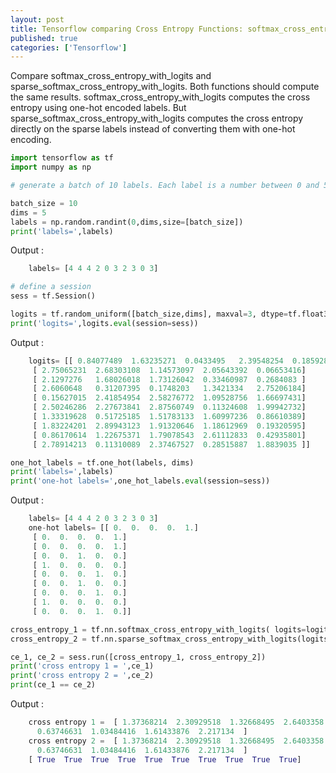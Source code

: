```yaml
---
layout: post
title: Tensorflow comparing Cross Entropy Functions: softmax_cross_entropy_with_logits , sparse_softmax_cross_entropy_with_logits
published: true
categories: ['Tensorflow']
---
```


Compare softmax_cross_entropy_with_logits and sparse_softmax_cross_entropy_with_logits. Both functions should compute the same results. softmax_cross_entropy_with_logits computes the cross entropy using one-hot encoded labels. But sparse_softmax_cross_entropy_with_logits computes the cross entropy directly on the sparse labels instead of converting them with
one-hot encoding.


```python
import tensorflow as tf
import numpy as np

# generate a batch of 10 labels. Each label is a number between 0 and 5.

batch_size = 10
dims = 5
labels = np.random.randint(0,dims,size=[batch_size])
print('labels=',labels)
```

Output :
```python
    labels= [4 4 4 2 0 3 2 3 0 3]
```    


```python
# define a session
sess = tf.Session()

logits = tf.random_uniform([batch_size,dims], maxval=3, dtype=tf.float32)
print('logits=',logits.eval(session=sess))

```
Output :
```python
    logits= [[ 0.84077489  1.63235271  0.0433495   2.39548254  0.18592823]
     [ 2.75065231  2.68303108  1.14573097  2.05643392  0.06653416]
     [ 2.1297276   1.68026018  1.73126042  0.33460987  0.2684083 ]
     [ 2.6060648   0.31207395  0.1748203   1.3421334   2.75206184]
     [ 0.15627015  2.41854954  2.58276772  1.09528756  1.66697431]
     [ 2.50246286  2.27673841  2.87560749  0.11324608  1.99942732]
     [ 1.33319628  0.51725185  1.51783133  1.60997236  0.86610389]
     [ 1.83224201  2.89943123  1.91320646  1.18612969  0.19320595]
     [ 0.86170614  1.22675371  1.79078543  2.61112833  0.42935801]
     [ 2.78914213  0.11310089  2.37467527  0.28515887  1.8839035 ]]
```    


```python
one_hot_labels = tf.one_hot(labels, dims)
print('labels=',labels)
print('one-hot labels=',one_hot_labels.eval(session=sess))

```
Output :
```python
    labels= [4 4 4 2 0 3 2 3 0 3]
    one-hot labels= [[ 0.  0.  0.  0.  1.]
     [ 0.  0.  0.  0.  1.]
     [ 0.  0.  0.  0.  1.]
     [ 0.  0.  1.  0.  0.]
     [ 1.  0.  0.  0.  0.]
     [ 0.  0.  0.  1.  0.]
     [ 0.  0.  1.  0.  0.]
     [ 0.  0.  0.  1.  0.]
     [ 1.  0.  0.  0.  0.]
     [ 0.  0.  0.  1.  0.]]
```    


```python
cross_entropy_1 = tf.nn.softmax_cross_entropy_with_logits( logits=logits, labels=one_hot_labels)
cross_entropy_2 = tf.nn.sparse_softmax_cross_entropy_with_logits(logits=logits, labels=tf.constant(labels))

ce_1, ce_2 = sess.run([cross_entropy_1, cross_entropy_2])
print('cross entropy 1 = ',ce_1)
print('cross entropy 2 = ',ce_2)
print(ce_1 == ce_2)

```

Output :
```python
    cross entropy 1 =  [ 1.37368214  2.30929518  1.32668495  2.6403358   1.88928187  1.93529272
      0.63746631  1.03484416  1.61433876  2.217134  ]
    cross entropy 2 =  [ 1.37368214  2.30929518  1.32668495  2.6403358   1.88928187  1.93529272
      0.63746631  1.03484416  1.61433876  2.217134  ]
    [ True  True  True  True  True  True  True  True  True  True]
```    

